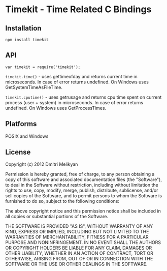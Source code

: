 Timekit - Time Related C Bindings
===


## Installation

    npm install timekit


## API

`var timekit = require('timekit');`

`timekit.time()` - uses gettimeofday and returns current time in microseconds. In case of error returns undefined. On Windows uses GetSystemTimeAsFileTime.

`timekit.cputime()` - uses getrusage and returns cpu time spent on current process (user + system) in microseconds. In case of error returns undefined. On Windows uses GetProcessTimes.


## Platforms

POSIX and Windows


## License

Copyright (c) 2012 Dmitri Melikyan

Permission is hereby granted, free of charge, to any person obtaining a copy of this software and associated documentation files (the "Software"), to deal in the Software without restriction, including without limitation the rights to use, copy, modify, merge, publish, distribute, sublicense, and/or sell copies of the Software, and to permit persons to whom the Software is furnished to do so, subject to the following conditions:

The above copyright notice and this permission notice shall be included in all copies or substantial portions of the Software.

THE SOFTWARE IS PROVIDED "AS IS", WITHOUT WARRANTY OF ANY KIND, EXPRESS OR IMPLIED, INCLUDING BUT NOT LIMITED TO THE WARRANTIES OF MERCHANTABILITY, FITNESS FOR A PARTICULAR PURPOSE AND NONINFRINGEMENT. IN NO EVENT SHALL THE AUTHORS OR COPYRIGHT HOLDERS BE LIABLE FOR ANY CLAIM, DAMAGES OR OTHER LIABILITY, WHETHER IN AN ACTION OF CONTRACT, TORT OR OTHERWISE, ARISING FROM, OUT OF OR IN CONNECTION WITH THE SOFTWARE OR THE USE OR OTHER DEALINGS IN THE SOFTWARE.
